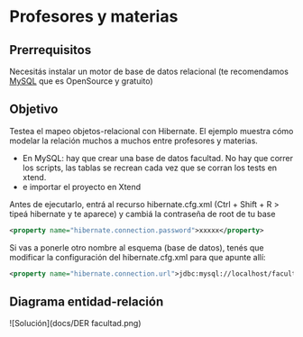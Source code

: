 # Profesores y materias

## Prerrequisitos

Necesitás instalar un motor de base de datos relacional (te recomendamos [MySQL](https://www.mysql.com/) que es OpenSource y gratuito)


## Objetivo
Testea el mapeo objetos-relacional con Hibernate. El ejemplo muestra cómo modelar la relación muchos a muchos entre profesores y materias.

* En MySQL: hay que crear una base de datos facultad. No hay que correr los scripts, las tablas se recrean cada vez que se corran los tests en xtend.
* e importar el proyecto en Xtend
 
Antes de ejecutarlo, entrá al recurso hibernate.cfg.xml (Ctrl + Shift + R > tipeá hibernate y te aparece) 
y cambiá la contraseña de root de tu base

``` xml
<property name="hibernate.connection.password">xxxxx</property>
```

Si vas a ponerle otro nombre al esquema (base de datos), tenés que modificar la configuración del hibernate.cfg.xml para que apunte allí:

``` xml
<property name="hibernate.connection.url">jdbc:mysql://localhost/facultad</property>
``` 

## Diagrama entidad-relación

![Solución](docs/DER facultad.png)

